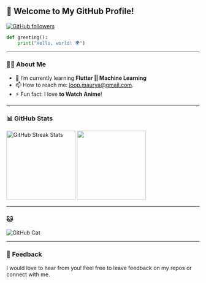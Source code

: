 ## 🚀 **Welcome to My GitHub Profile!**

[![GitHub followers](https://img.shields.io/github/followers/notrealmaurya?label=Follow&style=social)](https://github.com/notrealmaurya)


```python
def greeting():
    print("Hello, world! 🌍")
```

---

### 👨‍💻 **About Me**
<!--   
 
- 🔭 I’m currently working on **Trading Related App**.
-->
- 🌱 I’m currently learning **Flutter || Machine Learning**
- 📫 How to reach me: [loop.maurya@gmail.com](mailto:your-loop.maurya@gmail.com).
- ⚡ Fun fact: I love **to Watch Anime**!

---
<!--   
 


### 🛠 **Technical Skills**

#### Languages
![Java](https://img.shields.io/badge/-Java-333333?style=flat&logo=java)
![C](https://img.shields.io/badge/-C-333333?style=flat&logo=c)
![Kotlin](https://img.shields.io/badge/-Kotlin-333333?style=flat&logo=kotlin)

#### Frontend
![XML](https://img.shields.io/badge/-XML-333333?style=flat&logo=xml)
![JSON](https://img.shields.io/badge/-JSON-333333?style=flat&logo=json)
![Figma](https://img.shields.io/badge/-Figma-333333?style=flat&logo=figma)
![Adobe Illustrator](https://img.shields.io/badge/-Adobe%20Illustrator-333333?style=flat&logo=adobeillustrator)

#### Backend
![Node.js](https://img.shields.io/badge/-Node.js-333333?style=flat&logo=node.js)
![Express.js](https://img.shields.io/badge/-Express.js-333333?style=flat&logo=express)
![MySQL](https://img.shields.io/badge/-MySQL-333333?style=flat&logo=mysql)
![PostgreSQL](https://img.shields.io/badge/-PostgreSQL-333333?style=flat&logo=postgresql)
![MongoDB](https://img.shields.io/badge/-MongoDB-333333?style=flat&logo=mongodb)
![Firebase](https://img.shields.io/badge/-Firebase-333333?style=flat&logo=firebase)
![Room Database](https://img.shields.io/badge/-Room%20Database-333333?style=flat&logo=android)

#### Hosting/SaaS
![Firebase](https://img.shields.io/badge/-Firebase-333333?style=flat&logo=firebase)
![Heroku](https://img.shields.io/badge/-Heroku-333333?style=flat&logo=heroku)
![Render](https://img.shields.io/badge/-Render-333333?style=flat&logo=render)

#### Framework
![MVVM Architecture](https://img.shields.io/badge/-MVVM%20Architecture-333333?style=flat&logo=android)
![Hilt](https://img.shields.io/badge/-Hilt-333333?style=flat&logo=android)
![Retrofit](https://img.shields.io/badge/-Retrofit-333333?style=flat&logo=android)
![Gradle](https://img.shields.io/badge/-Gradle-333333?style=flat&logo=gradle)
![REST API](https://img.shields.io/badge/-REST%20API-333333?style=flat)

#### Developer Tools
![Jupyter Notebook](https://img.shields.io/badge/-Jupyter%20Notebook-333333?style=flat&logo=jupyter)
![Android Studio](https://img.shields.io/badge/-Android%20Studio-333333?style=flat&logo=androidstudio)
![VS Code](https://img.shields.io/badge/-VS%20Code-333333?style=flat&logo=visual-studio-code)
![Postman](https://img.shields.io/badge/-Postman-333333?style=flat&logo=postman)
![Git](https://img.shields.io/badge/-Git-333333?style=flat&logo=git)

---

-->
### 📊 **GitHub Stats**

<div>
  <img height="180em" src="https://github-readme-streak-stats.herokuapp.com/?user=notrealmaurya&theme=dark&hide_border=true" alt="GitHub Streak Stats" />
  <img height="180em" src="https://github-readme-stats.vercel.app/api/top-langs/?username=notrealmaurya&layout=compact&langs_count=8&theme=tokyonight&hide_border=true" />
</div>


---
<!--   

### 🌍 **Connect with Me**

[![LinkedIn](https://img.shields.io/badge/-LinkedIn-0A66C2?style=flat&logo=Linkedin&logoColor=white)](https://linkedin.com/in/notrealmaurya)
[![Portfolio](https://img.shields.io/badge/-Portfolio-333333?style=flat&logo=web)](https://____.com)

---
-->

### 🐱
![GitHub Cat](https://media.giphy.com/media/JIX9t2j0ZTN9S/giphy.gif)

---

### 💬 **Feedback**
I would love to hear from you! Feel free to leave feedback on my repos or connect with me.

